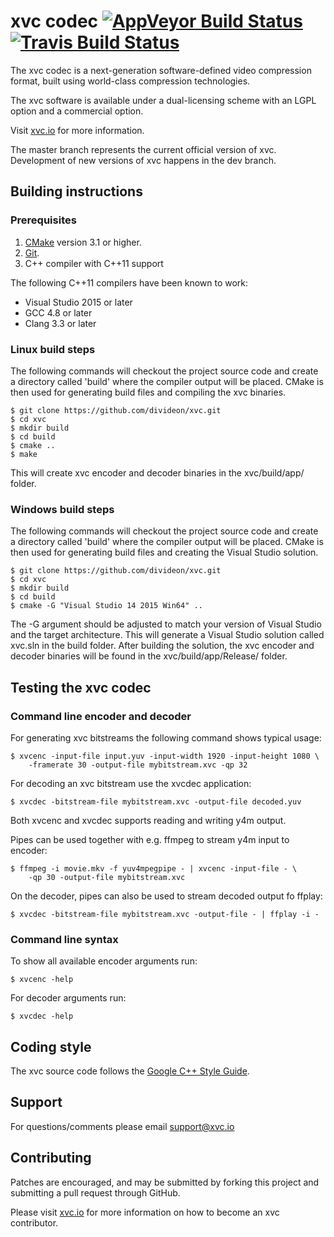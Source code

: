 # xvc codec [![AppVeyor Build Status](https://ci.appveyor.com/api/projects/status/github/divideon/xvc?branch=master&svg=true)](https://ci.appveyor.com/project/divideon/xvc) [![Travis Build Status](https://travis-ci.com/divideon/xvc.svg?branch=master)](https://travis-ci.com/divideon/xvc)

The xvc codec is a next-generation software-defined video compression format, built using
world-class compression technologies.

The xvc software is available under a dual-licensing scheme with an LGPL option and a
commercial option.

Visit [xvc.io](https://xvc.io) for more information.

The master branch represents the current official version of xvc. Development
of new versions of xvc happens in the dev branch.

## Building instructions

### Prerequisites

 1. [CMake](https://cmake.org) version 3.1 or higher.
 2. [Git](https://git-scm.com/).
 3. C++ compiler with C++11 support

The following C++11 compilers have been known to work:

 * Visual Studio 2015 or later
 * GCC 4.8 or later
 * Clang 3.3 or later

### Linux build steps

The following commands will checkout the project source code and create a
directory called 'build' where the compiler output will be placed.
CMake is then used for generating build files and compiling the xvc binaries.

    $ git clone https://github.com/divideon/xvc.git
    $ cd xvc
    $ mkdir build
    $ cd build
    $ cmake ..
    $ make

This will create xvc encoder and decoder binaries in the xvc/build/app/ folder.

### Windows build steps

The following commands will checkout the project source code and create a
directory called 'build' where the compiler output will be placed.
CMake is then used for generating build files and creating the Visual Studio
solution.

    $ git clone https://github.com/divideon/xvc.git
    $ cd xvc
    $ mkdir build
    $ cd build
    $ cmake -G "Visual Studio 14 2015 Win64" ..

The -G argument should be adjusted to match your version of Visual Studio and
the target architecture.
This will generate a Visual Studio solution called xvc.sln in the build folder.
After building the solution, the xvc encoder and decoder binaries will be found
in the xvc/build/app/Release/ folder.

## Testing the xvc codec

### Command line encoder and decoder

For generating xvc bitstreams the following command shows typical usage:

    $ xvcenc -input-file input.yuv -input-width 1920 -input-height 1080 \
        -framerate 30 -output-file mybitstream.xvc -qp 32

For decoding an xvc bitstream use the xvcdec application:

    $ xvcdec -bitstream-file mybitstream.xvc -output-file decoded.yuv

Both xvcenc and xvcdec supports reading and writing y4m output.

Pipes can be used together with e.g. ffmpeg to stream y4m input to encoder:

    $ ffmpeg -i movie.mkv -f yuv4mpegpipe - | xvcenc -input-file - \
        -qp 30 -output-file mybitstream.xvc

On the decoder, pipes can also be used to stream decoded output fo ffplay:

    $ xvcdec -bitstream-file mybitstream.xvc -output-file - | ffplay -i -

### Command line syntax

To show all available encoder arguments run:

	$ xvcenc -help

For decoder arguments run:

	$ xvcdec -help

## Coding style

The xvc source code follows the [Google C++ Style Guide](
https://google.github.io/styleguide/cppguide.html).

## Support

For questions/comments please email support@xvc.io

## Contributing

Patches are encouraged, and may be submitted by forking this project and
submitting a pull request through GitHub.

Please visit [xvc.io](https://xvc.io/developers) for more information on how
to become an xvc contributor.


